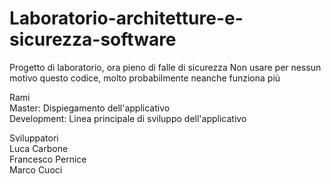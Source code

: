 # Laboratorio-architetture-e-sicurezza-software
Progetto di laboratorio, ora pieno di falle di sicurezza
Non usare per nessun motivo questo codice, molto probabilmente neanche funziona più

Rami  
	Master: Dispiegamento dell'applicativo  
	Development: Linea principale di sviluppo dell'applicativo

Sviluppatori  
	Luca Carbone  
	Francesco Pernice  
	Marco Cuoci
